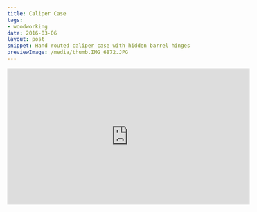 ```yaml
---
title: Caliper Case
tags:
- woodworking
date: 2016-03-06
layout: post
snippet: Hand routed caliper case with hidden barrel hinges
previewImage: /media/thumb.IMG_6872.JPG
---
```


<div class="youtubevideowrap">
<div class="video-container">
<iframe width="560" height="315" src="https://www.youtube.com/embed/rRXwYW66lYo" frameborder="0" allowfullscreen></iframe>
</div>
</div>
